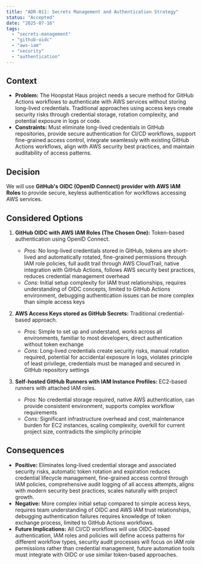 ```yaml
---
title: "ADR-011: Secrets Management and Authentication Strategy"
status: "Accepted"
date: "2025-07-16"
tags:
  - "secrets-management"
  - "github-oidc"
  - "aws-iam"
  - "security"
  - "authentication"
---
```


## Context

* **Problem:** The Hoopstat Haus project needs a secure method for GitHub Actions workflows to authenticate with AWS services without storing long-lived credentials. Traditional approaches using access keys create security risks through credential storage, rotation complexity, and potential exposure in logs or code.
* **Constraints:** Must eliminate long-lived credentials in GitHub repositories, provide secure authentication for CI/CD workflows, support fine-grained access control, integrate seamlessly with existing GitHub Actions workflows, align with AWS security best practices, and maintain auditability of access patterns.

## Decision

We will use **GitHub's OIDC (OpenID Connect) provider with AWS IAM Roles** to provide secure, keyless authentication for workflows accessing AWS services.

## Considered Options

1. **GitHub OIDC with AWS IAM Roles (The Chosen One):** Token-based authentication using OpenID Connect.
   * *Pros:* No long-lived credentials stored in GitHub, tokens are short-lived and automatically rotated, fine-grained permissions through IAM role policies, full audit trail through AWS CloudTrail, native integration with GitHub Actions, follows AWS security best practices, reduces credential management overhead
   * *Cons:* Initial setup complexity for IAM trust relationships, requires understanding of OIDC concepts, limited to GitHub Actions environment, debugging authentication issues can be more complex than simple access keys

2. **AWS Access Keys stored as GitHub Secrets:** Traditional credential-based approach.
   * *Pros:* Simple to set up and understand, works across all environments, familiar to most developers, direct authentication without token exchange
   * *Cons:* Long-lived credentials create security risks, manual rotation required, potential for accidental exposure in logs, violates principle of least privilege, credentials must be managed and secured in GitHub repository settings

3. **Self-hosted GitHub Runners with IAM Instance Profiles:** EC2-based runners with attached IAM roles.
   * *Pros:* No credential storage required, native AWS authentication, can provide consistent environment, supports complex workflow requirements
   * *Cons:* Significant infrastructure overhead and cost, maintenance burden for EC2 instances, scaling complexity, overkill for current project size, contradicts the simplicity principle

## Consequences

* **Positive:** Eliminates long-lived credential storage and associated security risks, automatic token rotation and expiration reduces credential lifecycle management, fine-grained access control through IAM policies, comprehensive audit logging of all access attempts, aligns with modern security best practices, scales naturally with project growth.
* **Negative:** More complex initial setup compared to simple access keys, requires team understanding of OIDC and AWS IAM trust relationships, debugging authentication failures requires knowledge of token exchange process, limited to GitHub Actions workflows.
* **Future Implications:** All CI/CD workflows will use OIDC-based authentication, IAM roles and policies will define access patterns for different workflow types, security audit processes will focus on IAM role permissions rather than credential management, future automation tools must integrate with OIDC or use similar token-based approaches.